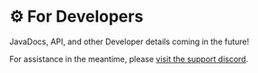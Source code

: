 # ⚙️ For Developers

JavaDocs, API, and other Developer details coming in the future!

For assistance in the meantime, please [visit the support discord](https://discord.gg/arcaneplugins-752310043214479462).
